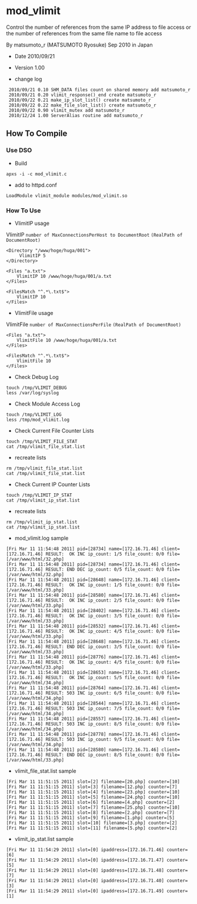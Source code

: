 # mod_vlimit 
Control the number of references from the same IP address to file access or the number of references from the same file name to file access

By matsumoto_r (MATSUMOTO Ryosuke) Sep 2010 in Japan

- Date     2010/09/21
- Version  1.00

- change log
```
 2010/09/21 0.10 SHM_DATA files count on shared memory add matsumoto_r
 2010/09/21 0.20 vlimit_response()_end create matsumoto_r
 2010/09/22 0.21 make_ip_slot_list() create matsumoto_r
 2010/09/22 0.22 make_file_slot_list() create matsumoto_r
 2010/09/22 0.90 vlimit_mutex add matsumoto_r
 2010/12/24 1.00 ServerAlias routine add matsumoto_r
```
## How To Compile
### Use DSO
- Build
```
apxs -i -c mod_vlimit.c
```

- add to  httpd.conf
```
LoadModule vlimit_module modules/mod_vlimit.so
```

### How To Use
- VlimitIP usage

VlimitIP `number of MaxConnectionsPerHost to DocumentRoot` `(RealPath of DocumentRoot)`

```
<Directory "/www/hoge/huga/001">
     VlimitIP 5
</Directory>

<Files "a.txt">
    VlimitIP 10 /www/hoge/huga/001/a.txt
</Files>

<FilesMatch "^.*\.txt$">
    VlimitIP 10
</Files>
```

- VlimitFile usage

VlimitFile `number of MaxConnectionsPerFile` `(RealPath of DocumentRoot)`

```
<Files "a.txt">
    VlimitFile 10 /www/hoge/huga/001/a.txt
</Files>

<FilesMatch "^.*\.txt$">
    VlimitFile 10
</Files>
```

- Check Debug Log

```
touch /tmp/VLIMIT_DEBUG
less /var/log/syslog
```

- Check Module Access Log

```
touch /tmp/VLIMIT_LOG
less /tmp/mod_vlimit.log
```

- Check Current File Counter Lists

```
touch /tmp/VLIMIT_FILE_STAT
cat /tmp/vlimit_file_stat.list
```
     
- recreate lists

```
rm /tmp/vlimit_file_stat.list  
cat /tmp/vlimit_file_stat.list
```

- Check Current IP Counter Lists

```
touch /tmp/VLIMIT_IP_STAT
cat /tmp/vlimit_ip_stat.list
```
     
- recreate lists

```
rm /tmp/vlimit_ip_stat.list  
cat /tmp/vlimit_ip_stat.list
```

- mod_vlimit.log sample

```
[Fri Mar 11 11:54:48 2011] pid=[28734] name=[172.16.71.46] client=[172.16.71.46] RESULT:  OK INC ip_count: 1/5 file_count: 0/0 file=[/var/www/html/32.php]
[Fri Mar 11 11:54:48 2011] pid=[28734] name=[172.16.71.46] client=[172.16.71.46] RESULT: END DEC ip_count: 0/5 file_count: 0/0 file=[/var/www/html/32.php]
[Fri Mar 11 11:54:48 2011] pid=[28648] name=[172.16.71.46] client=[172.16.71.46] RESULT:  OK INC ip_count: 1/5 file_count: 0/0 file=[/var/www/html/33.php]
[Fri Mar 11 11:54:48 2011] pid=[28580] name=[172.16.71.46] client=[172.16.71.46] RESULT:  OK INC ip_count: 2/5 file_count: 0/0 file=[/var/www/html/33.php]
[Fri Mar 11 11:54:48 2011] pid=[28402] name=[172.16.71.46] client=[172.16.71.46] RESULT:  OK INC ip_count: 3/5 file_count: 0/0 file=[/var/www/html/33.php]
[Fri Mar 11 11:54:48 2011] pid=[28532] name=[172.16.71.46] client=[172.16.71.46] RESULT:  OK INC ip_count: 4/5 file_count: 0/0 file=[/var/www/html/33.php]
[Fri Mar 11 11:54:48 2011] pid=[28648] name=[172.16.71.46] client=[172.16.71.46] RESULT: END DEC ip_count: 3/5 file_count: 0/0 file=[/var/www/html/33.php]
[Fri Mar 11 11:54:48 2011] pid=[28776] name=[172.16.71.46] client=[172.16.71.46] RESULT:  OK INC ip_count: 4/5 file_count: 0/0 file=[/var/www/html/33.php]
[Fri Mar 11 11:54:48 2011] pid=[28653] name=[172.16.71.46] client=[172.16.71.46] RESULT:  OK INC ip_count: 5/5 file_count: 0/0 file=[/var/www/html/34.php]
[Fri Mar 11 11:54:48 2011] pid=[28764] name=[172.16.71.46] client=[172.16.71.46] RESULT: 503 INC ip_count: 6/5 file_count: 0/0 file=[/var/www/html/34.php]
[Fri Mar 11 11:54:48 2011] pid=[28544] name=[172.16.71.46] client=[172.16.71.46] RESULT: 503 INC ip_count: 7/5 file_count: 0/0 file=[/var/www/html/34.php]
[Fri Mar 11 11:54:48 2011] pid=[28557] name=[172.16.71.46] client=[172.16.71.46] RESULT: 503 INC ip_count: 8/5 file_count: 0/0 file=[/var/www/html/34.php]
[Fri Mar 11 11:54:48 2011] pid=[28778] name=[172.16.71.46] client=[172.16.71.46] RESULT: 503 INC ip_count: 9/5 file_count: 0/0 file=[/var/www/html/34.php]
[Fri Mar 11 11:54:48 2011] pid=[28580] name=[172.16.71.46] client=[172.16.71.46] RESULT: END DEC ip_count: 8/5 file_count: 0/0 file=[/var/www/html/33.php]
```

- vlimit_file_stat.list sample

```
[Fri Mar 11 11:51:15 2011] slot=[2] filename=[20.php] counter=[10]
[Fri Mar 11 11:51:15 2011] slot=[3] filename=[12.php] counter=[7]
[Fri Mar 11 11:51:15 2011] slot=[4] filename=[23.php] counter=[10]
[Fri Mar 11 11:51:15 2011] slot=[5] filename=[24.php] counter=[10]
[Fri Mar 11 11:51:15 2011] slot=[6] filename=[4.php] counter=[2]
[Fri Mar 11 11:51:15 2011] slot=[7] filename=[25.php] counter=[10]
[Fri Mar 11 11:51:15 2011] slot=[8] filename=[2.php] counter=[7]
[Fri Mar 11 11:51:15 2011] slot=[9] filename=[1.php] counter=[5]
[Fri Mar 11 11:51:15 2011] slot=[10] filename=[3.php] counter=[2]
[Fri Mar 11 11:51:15 2011] slot=[11] filename=[5.php] counter=[2]
```

- vlimit_ip_stat.list sample

```
[Fri Mar 11 11:54:29 2011] slot=[0] ipaddress=[172.16.71.46] counter=[6]
[Fri Mar 11 11:54:29 2011] slot=[0] ipaddress=[172.16.71.47] counter=[5]
[Fri Mar 11 11:54:29 2011] slot=[0] ipaddress=[172.16.71.48] counter=[7]
[Fri Mar 11 11:54:29 2011] slot=[0] ipaddress=[172.16.71.40] counter=[3]
[Fri Mar 11 11:54:29 2011] slot=[0] ipaddress=[172.16.71.49] counter=[1]
```
